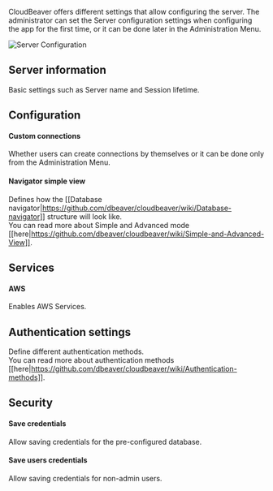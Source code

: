 CloudBeaver offers different settings that allow configuring the server. The administrator can set the Server configuration settings when configuring the app for the first time, or it can be done later in the Administration Menu.

![Server Configuration](https://github.com/dbeaver/cloudbeaver/wiki/images/server-configuration.png)

## Server information
Basic settings such as Server name and Session lifetime.

## Configuration
#### Custom connections
Whether users can create connections by themselves or it can be done only from the Administration Menu.
#### Navigator simple view
Defines how the [[Database navigator|https://github.com/dbeaver/cloudbeaver/wiki/Database-navigator]] structure will look like.<br/>
You can read more about Simple and Advanced mode [[here|https://github.com/dbeaver/cloudbeaver/wiki/Simple-and-Advanced-View]].

## Services <img src="https://github.com/dbeaver/cloudbeaver/wiki/images/commercial_big.png" align="top" vspace="4" height="16"/>
#### AWS
Enables AWS Services.

## Authentication settings
Define different authentication methods.<br/>
You can read more about authentication methods [[here|https://github.com/dbeaver/cloudbeaver/wiki/Authentication-methods]].

## Security
#### Save credentials
Allow saving credentials for the pre-configured database.
#### Save users credentials
Allow saving credentials for non-admin users.